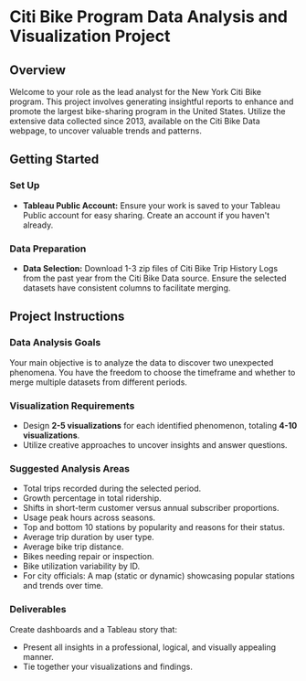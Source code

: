 # Citi Bike Program Data Analysis and Visualization Project

## Overview
Welcome to your role as the lead analyst for the New York Citi Bike program. This project involves generating insightful reports to enhance and promote the largest bike-sharing program in the United States. Utilize the extensive data collected since 2013, available on the Citi Bike Data webpage, to uncover valuable trends and patterns.

## Getting Started

### Set Up
- **Tableau Public Account:** Ensure your work is saved to your Tableau Public account for easy sharing. Create an account if you haven't already.

### Data Preparation
- **Data Selection:** Download 1-3 zip files of Citi Bike Trip History Logs from the past year from the Citi Bike Data source. Ensure the selected datasets have consistent columns to facilitate merging.

## Project Instructions

### Data Analysis Goals
Your main objective is to analyze the data to discover two unexpected phenomena. You have the freedom to choose the timeframe and whether to merge multiple datasets from different periods.

### Visualization Requirements
- Design **2-5 visualizations** for each identified phenomenon, totaling **4-10 visualizations**.
- Utilize creative approaches to uncover insights and answer questions.

### Suggested Analysis Areas
- Total trips recorded during the selected period.
- Growth percentage in total ridership.
- Shifts in short-term customer versus annual subscriber proportions.
- Usage peak hours across seasons.
- Top and bottom 10 stations by popularity and reasons for their status.
- Average trip duration by user type.
- Average bike trip distance.
- Bikes needing repair or inspection.
- Bike utilization variability by ID.
- For city officials: A map (static or dynamic) showcasing popular stations and trends over time.

### Deliverables
Create dashboards and a Tableau story that:
- Present all insights in a professional, logical, and visually appealing manner.
- Tie together your visualizations and findings.
